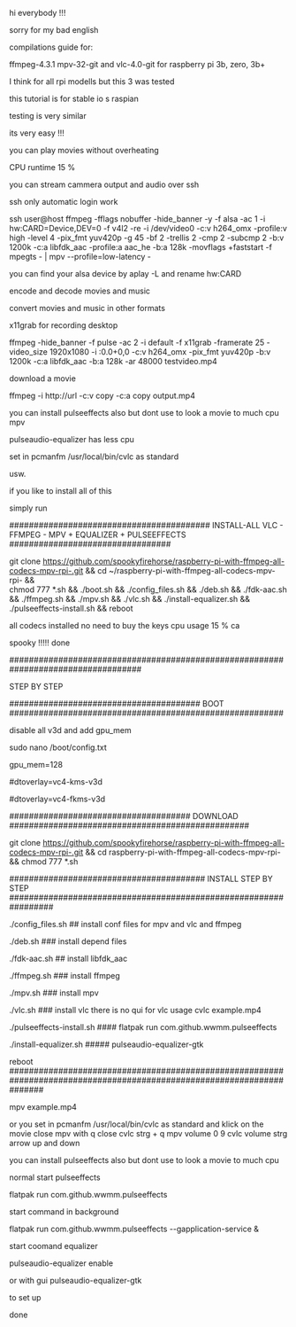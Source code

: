 hi everybody !!!

sorry for my bad english

compilations guide for:

ffmpeg-4.3.1 mpv-32-git and vlc-4.0-git for raspberry pi 3b, zero, 3b+

I think for all rpi modells but this 3 was tested

this tutorial is for stable io s raspian

testing is very similar

its very easy !!!

you can play movies without overheating

CPU runtime 15 %

you can stream cammera output and audio over ssh

ssh only automatic login work

ssh user@host ffmpeg -fflags nobuffer  -hide_banner -y   -f alsa  -ac 1 -i hw:CARD=Device,DEV=0      -f v4l2  -re -i /dev/video0    -c:v h264_omx -profile:v high  -level 4  -pix_fmt yuv420p -g 45 -bf 2 -trellis 2 -cmp 2 -subcmp 2  -b:v 1200k  -c:a libfdk_aac  -profile:a aac_he -b:a 128k -movflags +faststart    -f  mpegts  - | mpv --profile=low-latency   -

you can find your alsa device by  aplay -L  and rename hw:CARD

encode and decode movies and music

convert movies and music in other formats

x11grab for recording desktop

ffmpeg  -hide_banner -f pulse -ac 2 -i default -f x11grab -framerate 25 -video_size 1920x1080 -i :0.0+0,0 -c:v h264_omx  -pix_fmt yuv420p  -b:v 1200k -c:a libfdk_aac -b:a 128k  -ar 48000   testvideo.mp4

download a movie 

ffmpeg -i http://url -c:v copy -c:a copy output.mp4

you can install pulseeffects also
but dont use to look a movie to much cpu mpv

pulseaudio-equalizer has less cpu

set in pcmanfm /usr/local/bin/cvlc as standard

usw.

if you like to install all of this

simply run     

#########################################  INSTALL-ALL VLC - FFMPEG - MPV + EQUALIZER + PULSEEFFECTS #################################

git clone https://github.com/spookyfirehorse/raspberry-pi-with-ffmpeg-all-codecs-mpv-rpi-.git && cd ~/raspberry-pi-with-ffmpeg-all-codecs-mpv-rpi- && \
chmod 777 *.sh   && ./boot.sh && ./config_files.sh && ./deb.sh && ./fdk-aac.sh &&  ./ffmpeg.sh && ./mpv.sh && ./vlc.sh && ./install-equalizer.sh && ./pulseeffects-install.sh &&  reboot
  
all codecs installed no need to buy the keys cpu usage 15 % ca 

spooky !!!!!
done

###################################################################################


STEP BY STEP



####################################### BOOT  ########################################################

disable all v3d
and add gpu_mem



sudo nano /boot/config.txt

gpu_mem=128

#dtoverlay=vc4-kms-v3d

#dtoverlay=vc4-fkms-v3d


#####################################  DOWNLOAD  #################################################


git clone https://github.com/spookyfirehorse/raspberry-pi-with-ffmpeg-all-codecs-mpv-rpi-.git && cd raspberry-pi-with-ffmpeg-all-codecs-mpv-rpi- && chmod 777 *.sh



########################################   INSTALL  STEP BY STEP #################################################################


./config_files.sh                         ## install conf files for mpv and  vlc and ffmpeg

./deb.sh                                    ### install depend files

./fdk-aac.sh                               ## install libfdk_aac

./ffmpeg.sh                               ### install ffmpeg

./mpv.sh                                  ### install mpv

./vlc.sh   ### install vlc   there is no qui for vlc usage cvlc example.mp4

./pulseeffects-install.sh     #### flatpak run com.github.wwmm.pulseeffects

./install-equalizer.sh   #####   pulseaudio-equalizer-gtk

reboot
#######################################################################################################################

mpv example.mp4

or you set in pcmanfm /usr/local/bin/cvlc as standard
and klick on the movie
close mpv with q
close cvlc strg + q
mpv volume 0 9
cvlc volume strg arrow up and down


you can install pulseeffects also
but dont use to look a movie to much cpu 


normal start pulseeffects

flatpak run com.github.wwmm.pulseeffects

start command in background

flatpak run com.github.wwmm.pulseeffects --gapplication-service &



start coomand equalizer

pulseaudio-equalizer enable

or with gui
pulseaudio-equalizer-gtk

to set up





done

